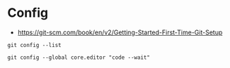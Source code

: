 # Config

- https://git-scm.com/book/en/v2/Getting-Started-First-Time-Git-Setup

```
git config --list
```

```
git config --global core.editor "code --wait"
```